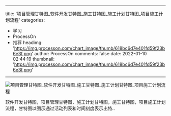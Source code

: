 
---
title: '项目管理甘特图_软件开发甘特图_施工甘特图_施工计划甘特图_项目施工计划流程'
categories: 
 - 学习
 - ProcessOn
 - 推荐
headimg: 'https://img.processon.com/chart_image/thumb/618bc6d7e401fd59f23b6e3f.png'
author: ProcessOn
comments: false
date: 2022-01-10 02:44:19
thumbnail: 'https://img.processon.com/chart_image/thumb/618bc6d7e401fd59f23b6e3f.png'
---

<div>   
<img class="thumb" alt="项目管理甘特图_软件开发甘特图_施工甘特图_施工计划甘特图_项目施工计划流程" src="https://img.processon.com/chart_image/thumb/618bc6d7e401fd59f23b6e3f.png" referrerpolicy="no-referrer">
<p>软件开发甘特图，项目管理甘特图，施工计划甘特图，施工甘特图，项目施工计划流程，甘特图以图示通过活动列表和时间刻度表示出特..</p>  
</div>
            